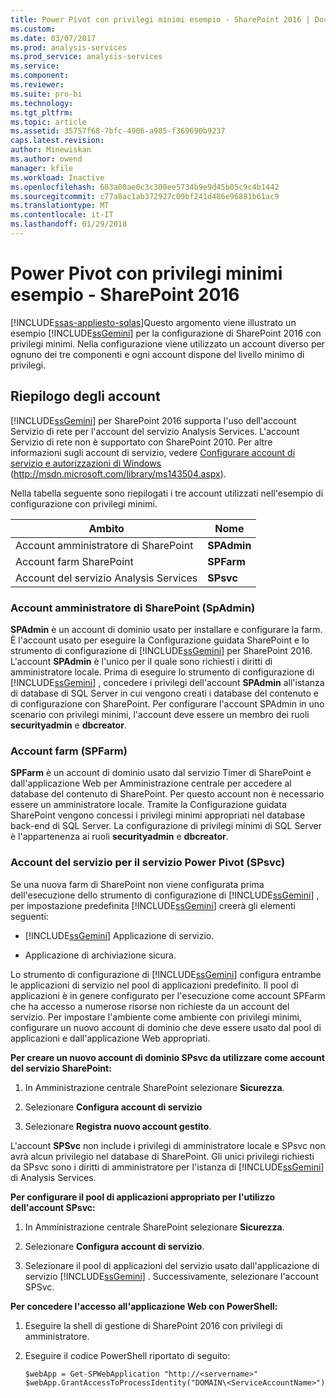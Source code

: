 ```yaml
---
title: Power Pivot con privilegi minimi esempio - SharePoint 2016 | Documenti Microsoft
ms.custom: 
ms.date: 03/07/2017
ms.prod: analysis-services
ms.prod_service: analysis-services
ms.service: 
ms.component: 
ms.reviewer: 
ms.suite: pro-bi
ms.technology: 
ms.tgt_pltfrm: 
ms.topic: article
ms.assetid: 35757f68-7bfc-4906-a985-f369690b9237
caps.latest.revision: 
author: Minewiskan
ms.author: owend
manager: kfile
ms.workload: Inactive
ms.openlocfilehash: 683a00ae0c3c300ee5734b9e9d45b05c9c4b1442
ms.sourcegitcommit: c77a8ac1ab372927c09bf241d486e96881b61ac9
ms.translationtype: MT
ms.contentlocale: it-IT
ms.lasthandoff: 01/29/2018
---
```

# <a name="power-pivot-minimum-privilege-example---sharepoint-2016"></a>Power Pivot con privilegi minimi esempio - SharePoint 2016
[!INCLUDE[ssas-appliesto-sqlas](../../../includes/ssas-appliesto-sqlas.md)]Questo argomento viene illustrato un esempio [!INCLUDE[ssGemini](../../../includes/ssgemini-md.md)] per la configurazione di SharePoint 2016 con privilegi minimi. Nella configurazione viene utilizzato un account diverso per ognuno dei tre componenti e ogni account dispone del livello minimo di privilegi.  
  
## <a name="summary-of-accounts"></a>Riepilogo degli account  
 [!INCLUDE[ssGemini](../../../includes/ssgemini-md.md)] per SharePoint 2016 supporta l'uso dell'account Servizio di rete per l'account del servizio Analysis Services. L'account Servizio di rete non è supportato con SharePoint 2010. Per altre informazioni sugli account di servizio, vedere [Configurare account di servizio e autorizzazioni di Windows](http://msdn.microsoft.com/library/ms143504.aspx) (http://msdn.microsoft.com/library/ms143504.aspx).  
  
 Nella tabella seguente sono riepilogati i tre account utilizzati nell'esempio di configurazione con privilegi minimi.  
  
|Ambito|Nome|  
|-----------|----------|  
|Account amministratore di SharePoint|**SPAdmin**|  
|Account farm SharePoint|**SPFarm**|  
|Account del servizio Analysis Services|**SPsvc**|  
  
### <a name="the-sharepoint-administrator-account-spadmin"></a>Account amministratore di SharePoint (SpAdmin)  
 **SPAdmin** è un account di dominio usato per installare e configurare la farm. È l'account usato per eseguire la Configurazione guidata SharePoint e lo strumento di configurazione di [!INCLUDE[ssGemini](../../../includes/ssgemini-md.md)] per SharePoint 2016. L'account **SPAdmin** è l'unico per il quale sono richiesti i diritti di amministratore locale. Prima di eseguire lo strumento di configurazione di [!INCLUDE[ssGemini](../../../includes/ssgemini-md.md)] , concedere i privilegi dell'account **SPAdmin** all'istanza di database di SQL Server in cui vengono creati i database del contenuto e di configurazione con SharePoint. Per configurare l'account SPAdmin in uno scenario con privilegi minimi, l'account deve essere un membro dei ruoli **securityadmin** e **dbcreator**.  
  
### <a name="the-farm-account-spfarm"></a>Account farm (SPFarm)  
 **SPFarm** è un account di dominio usato dal servizio Timer di SharePoint e dall'applicazione Web per Amministrazione centrale per accedere al database del contenuto di SharePoint. Per questo account non è necessario essere un amministratore locale. Tramite la Configurazione guidata SharePoint vengono concessi i privilegi minimi appropriati nel database back-end di SQL Server. La configurazione di privilegi minimi di SQL Server è l'appartenenza ai ruoli **securityadmin** e **dbcreator**.  
  
### <a name="the-service-account-for-power-pivot-service-spsvc"></a>Account del servizio per il servizio Power Pivot (SPsvc)  
 Se una nuova farm di SharePoint non viene configurata prima dell'esecuzione dello strumento di configurazione di [!INCLUDE[ssGemini](../../../includes/ssgemini-md.md)] , per impostazione predefinita [!INCLUDE[ssGemini](../../../includes/ssgemini-md.md)] creerà gli elementi seguenti:  
  
-   [!INCLUDE[ssGemini](../../../includes/ssgemini-md.md)] Applicazione di servizio.  
  
-   Applicazione di archiviazione sicura.  
  
 Lo strumento di configurazione di [!INCLUDE[ssGemini](../../../includes/ssgemini-md.md)] configura entrambe le applicazioni di servizio nel pool di applicazioni predefinito. Il pool di applicazioni è in genere configurato per l'esecuzione come account SPFarm che ha accesso a numerose risorse non richieste da un account del servizio. Per impostare l'ambiente come ambiente con privilegi minimi, configurare un nuovo account di dominio che deve essere usato dal pool di applicazioni e dall'applicazione Web appropriati.  
  
 **Per creare un nuovo account di dominio SPsvc da utilizzare come account del servizio SharePoint:**  
  
1.  In Amministrazione centrale SharePoint selezionare **Sicurezza**.  
  
2.  Selezionare **Configura account di servizio**  
  
3.  Selezionare **Registra nuovo account gestito**.  
  
 L'account **SPSvc** non include i privilegi di amministratore locale e SPsvc non avrà alcun privilegio nel database di SharePoint. Gli unici privilegi richiesti da SPsvc sono i diritti di amministratore per l'istanza di [!INCLUDE[ssGemini](../../../includes/ssgemini-md.md)] di Analysis Services.  
  
 **Per configurare il pool di applicazioni appropriato per l'utilizzo dell'account SPsvc:**  
  
1.  In Amministrazione centrale SharePoint selezionare **Sicurezza**.  
  
2.  Selezionare **Configura account di servizio**.  
  
3.  Selezionare il pool di applicazioni del servizio usato dall'applicazione di servizio [!INCLUDE[ssGemini](../../../includes/ssgemini-md.md)] . Successivamente, selezionare l'account SPSvc.  
  
 **Per concedere l'accesso all'applicazione Web con PowerShell:**  
  
1.  Eseguire la shell di gestione di SharePoint 2016 con privilegi di amministratore.  
  
2.  Eseguire il codice PowerShell riportato di seguito:  
  
    ```  
    $webApp = Get-SPWebApplication "http://<servername>"  
    $webApp.GrantAccessToProcessIdentity("DOMAIN\<ServiceAccountName>")  
  
    ```  
  
  
